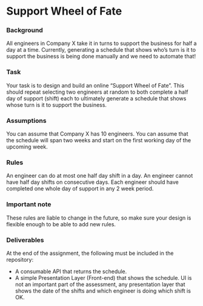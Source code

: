 # Support Wheel of Fate

<h3> Background</h3>
All engineers in Company X take it in turns to support the business for half a day at a time. Currently,
generating a schedule that shows who’s turn is it to support the business is being done manually
and we need to automate that!
<h3> Task</h3>
Your task is to design and build an online “Support Wheel of Fate”. This should repeat selecting two
engineers at random to both complete a half day of support (shift) each to ultimately generate a
schedule that shows whose turn is it to support the business.

<h3>Assumptions</h3>
You can assume that Company X has 10 engineers.
You can assume that the schedule will span two weeks and start on the first working day of the
upcoming week.

<h3>Rules</h3> 
An engineer can do at most one half day shift in a day.
An engineer cannot have half day shifts on consecutive days.
Each engineer should have completed one whole day of support in any 2 week period.

<h3>Important note</h3>
These rules are liable to change in the future, so make sure your design is flexible enough to be able
to add new rules.

<h3>Deliverables</h3>
At the end of the assignment, the following must be included in the repository:
<ul> 
<li>A consumable API that returns the schedule.</li>
<li> A simple Presentation Layer (Front-end) that shows the schedule. UI is not an important part
of the assessment, any presentation layer that shows the date of the shifts and which
engineer is doing which shift is OK.</li>
</ul>
